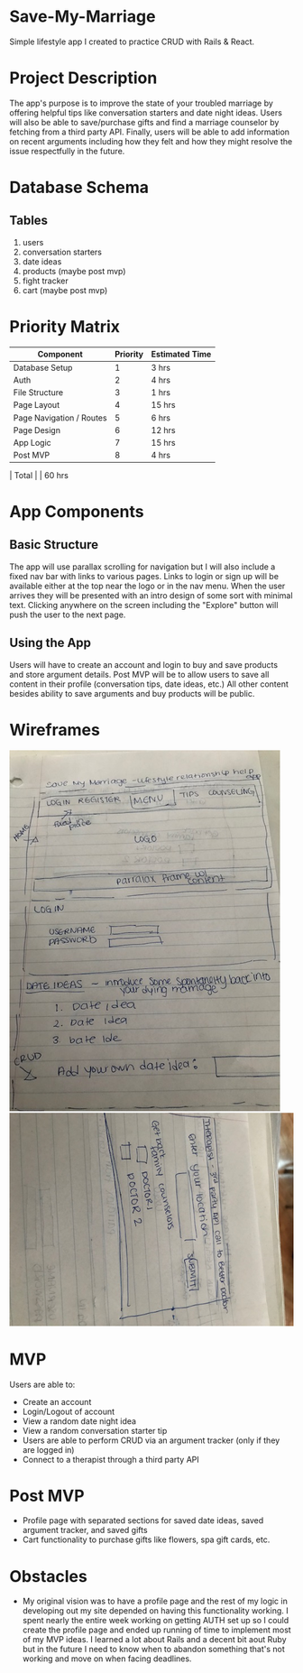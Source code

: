 # Save-My-Marriage

Simple lifestyle app I created to practice CRUD with Rails &amp; React.

# Project Description
The app's purpose is to improve the state of your troubled marriage by offering helpful tips like conversation starters and date night ideas. Users will also be able to save/purchase gifts and find a marriage counselor by fetching from a third party API. Finally, users will be able to add information on recent arguments including how they felt and how they might resolve the issue respectfully in the future. 

# Database Schema
## Tables 
1. users
2. conversation starters 
3. date ideas
4. products (maybe post mvp)
5. fight tracker 
6. cart (maybe post mvp)

# Priority Matrix

| Component | Priority | Estimated Time |
| --------- | -------- | -------------- |
| Database Setup | 1 | 3 hrs |
| Auth | 2 | 4 hrs |
| File Structure | 3 | 1 hrs|
| Page Layout | 4 | 15 hrs |
| Page Navigation / Routes | 5 | 6 hrs |
| Page Design | 6 | 12 hrs|
| App Logic | 7 | 15 hrs|
| Post MVP | 8 | 4 hrs|

| Total | | 60 hrs

# App Components

## Basic Structure
The app will use parallax scrolling for navigation but I will also include a fixed nav bar with links to various pages. Links to login or sign up will be available either at the top near the logo or in the nav menu. When the user arrives they will be presented with an intro design of some sort with minimal text. Clicking anywhere on the screen including the "Explore" button will push the user to the next page. 

## Using the App
Users will have to create an account and login to buy and save products and store argument details. Post MVP will be to allow users to save all content in their profile (conversation tips, date ideas, etc.)  All other content besides ability to save arguments and buy products will be public. 

# Wireframes
![IMG_1913.jpg](https://github.com/berniris/Save-My-Marriage/blob/master/IMG_1913.jpg)
![wireframe2.jpg](https://github.com/berniris/Save-My-Marriage/blob/master/wireframe2.jpg)


# MVP


Users are able to: 

* Create an account
* Login/Logout of account
* View a random date night idea
* View a random conversation starter tip 
* Users are able to perform CRUD via an argument tracker (only if they are logged in)
* Connect to a therapist through a third party API 

# Post MVP
* Profile page with separated sections for saved date ideas, saved argument tracker, and saved gifts
* Cart functionality to purchase gifts like flowers, spa gift cards, etc. 

# Obstacles
* My original vision was to have a profile page and the rest of my logic in developing out my site depended on having this functionality working. I spent nearly the entire week working on getting AUTH set up so I could create the profile page and ended up running of time to implement most of my MVP ideas. I learned a lot about Rails and a decent bit aout Ruby but in the future I need to know when to abandon something that's not working and move on when facing deadlines. 
